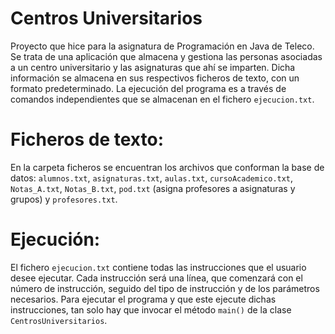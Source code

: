 # Centros Universitarios
Proyecto que hice para la asignatura de Programación en Java de Teleco. Se trata de una aplicación que almacena y gestiona las personas asociadas a un centro universitario y las asignaturas que ahí se imparten. Dicha información se almacena en sus respectivos ficheros de texto, con un formato predeterminado. La ejecución del programa es a través de comandos independientes que se almacenan en el fichero `ejecucion.txt`.

# Ficheros de texto:
En la carpeta ficheros se encuentran los archivos que conforman la base de datos: `alumnos.txt`, `asignaturas.txt`, `aulas.txt`, `cursoAcademico.txt`, `Notas_A.txt`, `Notas_B.txt`, `pod.txt` (asigna profesores a asignaturas y grupos) y `profesores.txt`.

# Ejecución:
El fichero `ejecucion.txt` contiene todas las instrucciones que el usuario desee ejecutar. Cada instrucción será una línea, que comenzará con el número de instrucción, seguido del tipo de instrucción y de los parámetros necesarios. Para ejecutar el programa y que este ejecute dichas instrucciones, tan solo hay que invocar el método `main()` de la clase `CentrosUniversitarios`.
